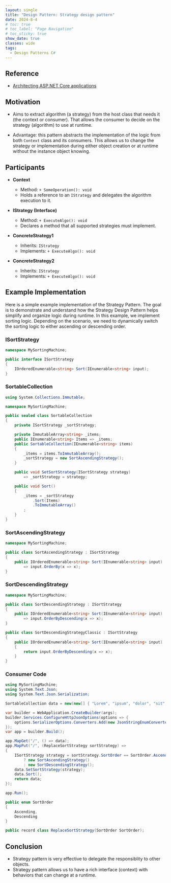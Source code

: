 ```yaml
---
layout: single
title: "Design Pattern: Strategy design pattern"
date: 2024-8-4
# toc: true
# toc_label: "Page Navigation"
# toc_sticky: true
show_date: true
classes: wide
tags:
  - Design Patterns C#
---
```


## Reference

- [Architecting ASP.NET Core applications](https://www.packtpub.com/en-us/product/architecting-aspnet-core-applications-9781805123385)

## Motivation

- Aims to extract algorithm (a strategy) from the host class that needs it (the context or consumer). That allows the consumer to decide on the strategy (algorithm) to use at runtime.

- Advantage: this pattern abstracts the implementation of the logic from both `Context` class and its consumers. This allows us to change the strategy or implementation during either object creation or at runtime without the instance object knowing.

## Participants

- **Context**

  - Method: `+ SomeOperation(): void`
  - Holds a reference to an `IStrategy` and delegates the algorithm execution to it.

- **IStrategy (Interface)**

  - Method: `+ ExecuteAlgo(): void`
  - Declares a method that all supported strategies must implement.

- **ConcreteStrategy1**

  - Inherits: `IStrategy`
  - Implements: `+ ExecuteAlgo(): void`

- **ConcreteStrategy2**
  - Inherits: `IStrategy`
  - Implements: `+ ExecuteAlgo(): void`

## Example Implementation

Here is a simple example implementation of the Strategy Pattern. The goal is to demonstrate and understand how the Strategy Design Pattern helps simplify and organize logic during runtime. In this example, we implement sorting logic. Depending on the scenario, we need to dynamically switch the sorting logic to either ascending or descending order.

### ISortStrategy

```csharp
namespace MySortingMachine;

public interface ISortStrategy
{
    IOrderedEnumerable<string> Sort(IEnumerable<string> input);
}
```

### SortableCollection

```csharp
using System.Collections.Immutable;

namespace MySortingMachine;

public sealed class SortableCollection
{
    private ISortStrategy _sortStrategy;

    private ImmutableArray<string> _items;
    public IEnumerable<string> Items => _items;
    public SortableCollection(IEnumerable<string> items)
    {
        _items = items.ToImmutableArray();
        _sortStrategy = new SortAscendingStrategy();
    }

    public void SetSortStrategy(ISortStrategy strategy)
        => _sortStrategy = strategy;

    public void Sort()
    {
        _items = _sortStrategy
            .Sort(Items)
            .ToImmutableArray()
        ;
    }
}

```

### SortAscendingStrategy

```csharp
namespace MySortingMachine;

public class SortAscendingStrategy : ISortStrategy
{
    public IOrderedEnumerable<string> Sort(IEnumerable<string> input)
        => input.OrderBy(x => x);
}
```

### SortDescendingStrategy

```csharp
namespace MySortingMachine;

public class SortDescendingStrategy : ISortStrategy
{
    public IOrderedEnumerable<string> Sort(IEnumerable<string> input)
        => input.OrderByDescending(x => x);
}

public class SortDescendingStrategyClassic : ISortStrategy
{
    public IOrderedEnumerable<string> Sort(IEnumerable<string> input)
    {
        return input.OrderByDescending(x => x);
    }
}
```

### Consumer Code

```csharp
using MySortingMachine;
using System.Text.Json;
using System.Text.Json.Serialization;

SortableCollection data = new(new[] { "Lorem", "ipsum", "dolor", "sit", "amet." });

var builder = WebApplication.CreateBuilder(args);
builder.Services.ConfigureHttpJsonOptions(options => {
    options.SerializerOptions.Converters.Add(new JsonStringEnumConverter());
});
var app = builder.Build();

app.MapGet("/", () => data);
app.MapPut("/", (ReplaceSortStrategy sortStrategy) =>
{
    ISortStrategy strategy = sortStrategy.SortOrder == SortOrder.Ascending
        ? new SortAscendingStrategy()
        : new SortDescendingStrategy();
    data.SetSortStrategy(strategy);
    data.Sort();
    return data;
});

app.Run();

public enum SortOrder
{
    Ascending,
    Descending
}

public record class ReplaceSortStrategy(SortOrder SortOrder);
```

## Conclusion

- Strategy pattern is very effective to delegate the responsiblity to other objects.
- Strategy pattern allows us to have a rich interface (context) with behaviors that can change at a runtime.
